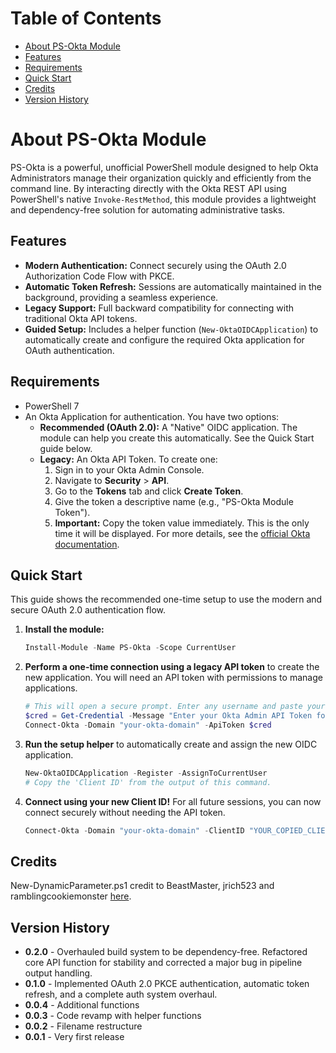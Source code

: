 # Table of Contents <!-- omit in toc -->
- [About PS-Okta Module](#about-ps-okta-module)
- [Features](#features)
- [Requirements](#requirements)
- [Quick Start](#quick-start)
- [Credits](#credits)
- [Version History](#version-history)

# About PS-Okta Module

PS-Okta is a powerful, unofficial PowerShell module designed to help Okta Administrators manage their organization quickly and efficiently from the command line. By interacting directly with the Okta REST API using PowerShell's native `Invoke-RestMethod`, this module provides a lightweight and dependency-free solution for automating administrative tasks.

## Features

- **Modern Authentication:** Connect securely using the OAuth 2.0 Authorization Code Flow with PKCE.
- **Automatic Token Refresh:** Sessions are automatically maintained in the background, providing a seamless experience.
- **Legacy Support:** Full backward compatibility for connecting with traditional Okta API tokens.
- **Guided Setup:** Includes a helper function (`New-OktaOIDCApplication`) to automatically create and configure the required Okta application for OAuth authentication.

## Requirements

- PowerShell 7
- An Okta Application for authentication. You have two options:
  - **Recommended (OAuth 2.0):** A "Native" OIDC application. The module can help you create this automatically. See the Quick Start guide below.
  - **Legacy:** An Okta API Token. To create one:
    1. Sign in to your Okta Admin Console.
    2. Navigate to **Security** > **API**.
    3. Go to the **Tokens** tab and click **Create Token**.
    4. Give the token a descriptive name (e.g., "PS-Okta Module Token").
    5. **Important:** Copy the token value immediately. This is the only time it will be displayed.
    For more details, see the [official Okta documentation](https://help.okta.com/oie/en-us/content/topics/security/api/api-token-mgmt.htm).

## Quick Start

This guide shows the recommended one-time setup to use the modern and secure OAuth 2.0 authentication flow.

1.  **Install the module:**
    ```powershell
    Install-Module -Name PS-Okta -Scope CurrentUser
    ```

2.  **Perform a one-time connection using a legacy API token** to create the new application. You will need an API token with permissions to manage applications.
    ```powershell
    # This will open a secure prompt. Enter any username and paste your Okta API Token into the password field.
    $cred = Get-Credential -Message "Enter your Okta Admin API Token for one-time setup"
    Connect-Okta -Domain "your-okta-domain" -ApiToken $cred
    ```

3.  **Run the setup helper** to automatically create and assign the new OIDC application.
    ```powershell
    New-OktaOIDCApplication -Register -AssignToCurrentUser
    # Copy the 'Client ID' from the output of this command.
    ```

4.  **Connect using your new Client ID!** For all future sessions, you can now connect securely without needing the API token.
    ```powershell
    Connect-Okta -Domain "your-okta-domain" -ClientID "YOUR_COPIED_CLIENT_ID"
    ```

## Credits

New-DynamicParameter.ps1 credit to BeastMaster, jrich523 and ramblingcookiemonster [here](https://github.com/RamblingCookieMonster/PowerShell/blob/master/New-DynamicParam.ps1).

## Version History
* **0.2.0** - Overhauled build system to be dependency-free. Refactored core API function for stability and corrected a major bug in pipeline output handling.
* **0.1.0** - Implemented OAuth 2.0 PKCE authentication, automatic token refresh, and a complete auth system overhaul.
* **0.0.4** - Additional functions
* **0.0.3** - Code revamp with helper functions
* **0.0.2** - Filename restructure
* **0.0.1** - Very first release
